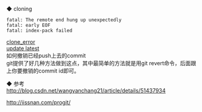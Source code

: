 ◆ cloning  
```
fatal: The remote end hung up unexpectedly 
fatal: early EOF 
fatal: index-pack failed
```
[clone_error](library/clone_error_EOF.md)  
[update latest](library/update_latest.md)  
如何撤销已经push上去的commit    
git提供了好几种方法做到这点，其中最简单的方法就是用git revert命令，后面跟上你要撤销的commit id即可。  


◆ 参考  
http://blog.csdn.net/wangyanchang21/article/details/51437934  

http://iissnan.com/progit/  
